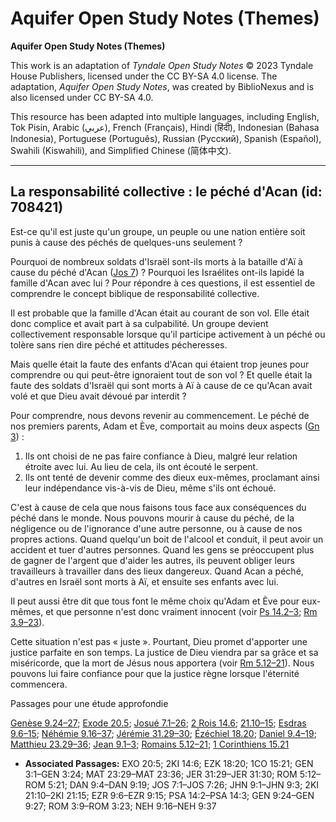 # Aquifer Open Study Notes (Themes)

**Aquifer Open Study Notes (Themes)**

This work is an adaptation of *Tyndale Open Study Notes* © 2023 Tyndale House Publishers, licensed under the CC BY\-SA 4\.0 license. The adaptation, *Aquifer Open Study Notes*, was created by BiblioNexus and is also licensed under CC BY\-SA 4\.0\.

This resource has been adapted into multiple languages, including English, Tok Pisin, Arabic (عربي), French (Français), Hindi (हिंदी), Indonesian (Bahasa Indonesia), Portuguese (Português), Russian (Русский), Spanish (Español), Swahili (Kiswahili), and Simplified Chinese (简体中文).



--------------------------------

## La responsabilité collective : le péché d'Acan (id: 708421)

Est\-ce qu'il est juste qu'un groupe, un peuple ou une nation entière soit punis à cause des péchés de quelques\-uns seulement ?

Pourquoi de nombreux soldats d'Israël sont\-ils morts à la bataille d'Aï à cause du péché d'Acan ([Jos 7](https://ref.ly/Josh7:1-Josh7:26)) ? Pourquoi les Israélites ont\-ils lapidé la famille d'Acan avec lui ? Pour répondre à ces questions, il est essentiel de comprendre le concept biblique de responsabilité collective.

Il est probable que la famille d'Acan était au courant de son vol. Elle était donc complice et avait part à sa culpabilité. Un groupe devient collectivement responsable lorsque qu'il participe activement à un péché ou tolère sans rien dire péché et attitudes pécheresses.

Mais quelle était la faute des enfants d'Acan qui étaient trop jeunes pour comprendre ou qui peut\-être ignoraient tout de son vol ? Et quelle était la faute des soldats d'Israël qui sont morts à Aï à cause de ce qu'Acan avait volé et que Dieu avait dévoué par interdit ?

Pour comprendre, nous devons revenir au commencement. Le péché de nos premiers parents, Adam et Ève, comportait au moins deux aspects ([Gn 3](https://ref.ly/Gen3:1-Gen3:24)) :

1. Ils ont choisi de ne pas faire confiance à Dieu, malgré leur relation étroite avec lui. Au lieu de cela, ils ont écouté le serpent.
2. Ils ont tenté de devenir comme des dieux eux\-mêmes, proclamant ainsi leur indépendance vis\-à\-vis de Dieu, même s'ils ont échoué.

C'est à cause de cela que nous faisons tous face aux conséquences du péché dans le monde. Nous pouvons mourir à cause du péché, de la négligence ou de l'ignorance d'une autre personne, ou à cause de nos propres actions. Quand quelqu'un boit de l'alcool et conduit, il peut avoir un accident et tuer d'autres personnes. Quand les gens se préoccupent plus de gagner de l'argent que d'aider les autres, ils peuvent obliger leurs travailleurs à travailler dans des lieux dangereux. Quand Acan a péché, d'autres en Israël sont morts à Aï, et ensuite ses enfants avec lui. 

Il peut aussi être dit que tous font le même choix qu'Adam et Ève pour eux\-mêmes, et que personne n'est donc vraiment innocent (voir [Ps 14\.2–3](https://ref.ly/Ps14:2-Ps14:3); [Rm 3\.9–23](https://ref.ly/Rom3:9-Rom3:23)). 

Cette situation n'est pas « juste ». Pourtant, Dieu promet d'apporter une justice parfaite en son temps. La justice de Dieu viendra par sa grâce et sa miséricorde, que la mort de Jésus nous apportera (voir [Rm 5\.12–21](https://ref.ly/Rom5:12-Rom5:21)). Nous pouvons lui faire confiance pour que la justice règne lorsque l'éternité commencera.

Passages pour une étude approfondie

[Genèse 9\.24–27](https://ref.ly/Gen9:24-Gen9:27); [Exode 20\.5](https://ref.ly/Exod20:5); [Josué 7\.1–26](https://ref.ly/Josh7:1-Josh7:26); [2 Rois 14\.6](https://ref.ly/2Kgs14:6); [21\.10–15](https://ref.ly/2Kgs21:10-2Kgs21:15); [Esdras 9\.6–15](https://ref.ly/Ezra9:6-Ezra9:15); [Néhémie 9\.16–37](https://ref.ly/Neh9:16-Neh9:37); [Jérémie 31\.29–30](https://ref.ly/Jer31:29-Jer31:30); [Ézéchiel 18\.20](https://ref.ly/Ezek18:20); [Daniel 9\.4–19](https://ref.ly/Dan9:4-Dan9:19); [Matthieu 23\.29–36](https://ref.ly/Matt23:29-Matt23:36); [Jean 9\.1–3](https://ref.ly/John9:1-John9:3); [Romains 5\.12–21](https://ref.ly/Rom5:12-Rom5:21); [1 Corinthiens 15\.21](https://ref.ly/1Cor15:21)

* **Associated Passages:** EXO 20:5; 2KI 14:6; EZK 18:20; 1CO 15:21; GEN 3:1–GEN 3:24; MAT 23:29–MAT 23:36; JER 31:29–JER 31:30; ROM 5:12–ROM 5:21; DAN 9:4–DAN 9:19; JOS 7:1–JOS 7:26; JHN 9:1–JHN 9:3; 2KI 21:10–2KI 21:15; EZR 9:6–EZR 9:15; PSA 14:2–PSA 14:3; GEN 9:24–GEN 9:27; ROM 3:9–ROM 3:23; NEH 9:16–NEH 9:37

